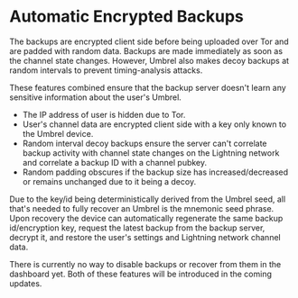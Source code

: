 <!--
SPDX-FileCopyrightText: 2020 Umbrel. https://getumbrel.com

SPDX-License-Identifier: MIT
-->

# Automatic Encrypted Backups

The backups are encrypted client side before being uploaded over Tor and are padded with random data. Backups are made immediately as soon as the channel state changes. However, Umbrel also makes decoy backups at random intervals to prevent timing-analysis attacks.

These features combined ensure that the backup server doesn't learn any sensitive information about the user's Umbrel.

- The IP address of user is hidden due to Tor.
- User's channel data are encrypted client side with a key only known to the Umbrel device.
- Random interval decoy backups ensure the server can't correlate backup activity with channel state changes on the Lightning network and correlate a backup ID with a channel pubkey.
- Random padding obscures if the backup size has increased/decreased or remains unchanged due to it being a decoy.

Due to the key/id being deterministically derived from the Umbrel seed, all that's needed to fully recover an Umbrel is the mnemonic seed phrase. Upon recovery the device can automatically regenerate the same backup id/encryption key, request the latest backup from the backup server, decrypt it, and restore the user's settings and Lightning network channel data.

There is currently no way to disable backups or recover from them in the dashboard yet. Both of these features will be introduced in the coming updates.
